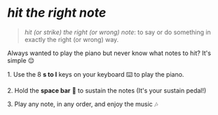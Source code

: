 # _hit the right note_

> _hit (or strike) the right (or wrong) note_: to say or do something in exactly the right (or wrong) way.

<p>Always wanted to play the piano but never know what notes to hit? It's simple 😌
</p>
<p>
  1. Use the 8 <b>s to l</b> keys on your keyboard ⌨️ to play the piano. 
</p>
<p>
  2. Hold the <b>space bar</b> 🌌 to sustain the notes (It's your sustain pedal!) 
</p>
<p>
  3. Play any note, in any order, and enjoy the music 🎶
</p>
